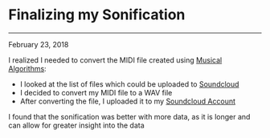 # Finalizing my Sonification
---
February 23, 2018

I realized I needed to convert the MIDI file created using [Musical Algorithms](http://www.musicalgorithms.org/3.2/):

- I looked at the list of files which could be uploaded to [Soundcloud](https://soundcloud.com/stream)
- I decided to convert my MIDI file to a WAV file
- After converting the file, I uploaded it to my [Soundcloud Account](https://soundcloud.com/user-994863578/sonified-churchill)

I found that the sonification was better with more data, as it is longer and can allow for greater insight into the data